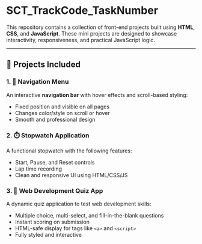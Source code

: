 # SCT_TrackCode_TaskNumber
This repository contains a collection of front-end projects built using **HTML**, **CSS**, and **JavaScript**. These mini projects are designed to showcase interactivity, responsiveness, and practical JavaScript logic.

---

## 📁 Projects Included

### 1. 🔗 Navigation Menu
An interactive **navigation bar** with hover effects and scroll-based styling:
- Fixed position and visible on all pages
- Changes color/style on scroll or hover
- Smooth and professional design

### 2. ⏱️ Stopwatch Application
A functional stopwatch with the following features:
- Start, Pause, and Reset controls
- Lap time recording
- Clean and responsive UI using HTML/CSS/JS

### 3. 🧠 Web Development Quiz App
A dynamic quiz application to test web development skills:
- Multiple choice, multi-select, and fill-in-the-blank questions
- Instant scoring on submission
- HTML-safe display for tags like `<a>` and `<script>`
- Fully styled and interactive

